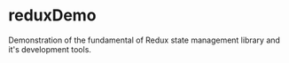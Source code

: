 # reduxDemo
Demonstration of the fundamental of Redux state management library and it's development tools.

